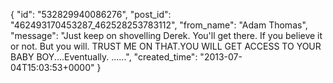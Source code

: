  {
   "id": "532829940086276",
   "post_id": "462493170453287_462528253783112",
   "from_name": "Adam Thomas",
   "message": "Just keep on shovelling Derek.  You'll get there. If you believe it or not. But you will. TRUST ME ON THAT.YOU WILL GET ACCESS TO YOUR BABY BOY....Eventually. ......",
   "created_time": "2013-07-04T15:03:53+0000"
 }
